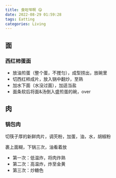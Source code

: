 ```yaml
---
title: 食咗咩啊 😋
date: 2022-08-29 01:59:28
tags: Eatting
categories: Living
---
```


## 面

### 西红柿蛋面

- 放油煎蛋（整个蛋，不搅匀），成型捞出，放碗里
- 切西红柿成片，放入锅中翻炒，至熟
- 加水下面（水没过面），加适当盐
- 面条软后将面&汤倒入盛煎蛋的碗，over

## 肉

### 锅包肉

切筷子厚的新鲜肉片，调芡粉，加蛋，油，水，胡椒粉

裹上面糊，下锅三次，油看着放

- 第一次：低温炸，将肉炸熟
- 第二次：高温炸，炸至金黄
- 第三次：炒糖色
